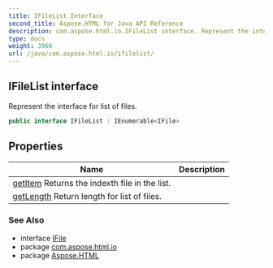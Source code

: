 ```yaml
---
title: IFileList Interface
second_title: Aspose.HTML for Java API Reference
description: com.aspose.html.io.IFileList interface. Represent the interface for list of files
type: docs
weight: 3960
url: /java/com.aspose.html.io/ifilelist/
---
```

## IFileList interface

Represent the interface for list of files.

```java
public interface IFileList : IEnumerable<IFile>
```

## Properties

| Name | Description |
| --- | --- |
| [getItem](../../com.aspose.html.io/ifilelist/item/) Returns the indexth file in the list. |
| [getLength](../../com.aspose.html.io/ifilelist/length/) Return length for list of files. |

### See Also

* interface [IFile](../ifile/)
* package [com.aspose.html.io](../../com.aspose.html.io/)
* package [Aspose.HTML](../../)
